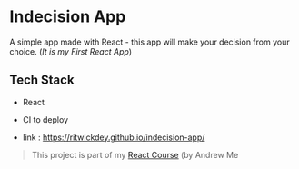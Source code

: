 # Indecision App

A simple app made with React - this app will make your decision from your choice. (_It is my First React App_)

## Tech Stack
* React
* CI to deploy

* link : https://ritwickdey.github.io/indecision-app/

> This project is part of my [React Course](https://www.udemy.com/react-2nd-edition/) (by Andrew Me
